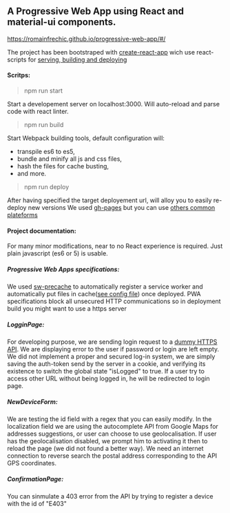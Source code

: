 ## A Progressive Web App using React and material-ui components.

https://romainfrechic.github.io/progressive-web-app/#/

The project has been bootstraped with [create-react-app](https://github.com/facebookincubator/create-react-app) wich use react-scripts for [serving, building and deploying](https://github.com/facebookincubator/create-react-app/blob/master/packages/react-scripts/template/README.md#available-scripts)
#### Scritps:
>npm run start

Start a developement server on localhost:3000. Will auto-reload and parse code with react linter.

>npm run build

Start Webpack building tools, default configuration will:
* transpile es6 to es5,
* bundle and minify all js and css files,
* hash the files for cache busting,
* and more.

>npm run deploy

After having specified the target deployement url, will alloy you to easily re-deploy new versions
We used [gh-pages](https://github.com/facebookincubator/create-react-app/blob/master/packages/react-scripts/template/README.md#deployment) but you can use [others common plateforms](https://github.com/facebookincubator/create-react-app/blob/master/packages/react-scripts/template/README.md#building-for-relative-paths)

#### Project documentation:

For many minor modifications, near to no React experience is required. Just plain javascript (es6 or 5) is usable.

##### Progressive Web Apps specifications:
We used [sw-precache](https://github.com/GoogleChrome/sw-precache) to automatically register a service worker and automatically put files in cache([see config file](https://github.com/Mathiasduc/react-intesens-PWA/blob/master/sw-precache-config.js)) once deployed.
PWA specifications block all unsecured HTTP communications so in deployment build you might want to use a https server

##### LogginPage:
For developing purpose, we are sending login request to a [dummy HTTPS API](https://reqres.in).
We are displaying error to the user if password or login are left empty.
We did not implement a proper and secured log-in system, we are simply saving the auth-token send by the server in a cookie, and verifying its existence to switch the global state "isLogged" to true.
If a user try to access other URL without being logged in, he will be redirected to login page.

##### NewDeviceForm:
We are testing the id field with a regex that you can easily modify.
In the localization field we are using the autocomplete API from Google Maps for addresses suggestions, or user can choose to use geolocalisation. If user has the geolocalisation disabled, we prompt him to activating it then to reload the page (we did not found a better way). We need an internet connection to reverse search the postal address corresponding to the API GPS coordinates.

##### ConfirmationPage:
You can sinmulate a 403 error from the API by trying to register a device with the id of "E403"
